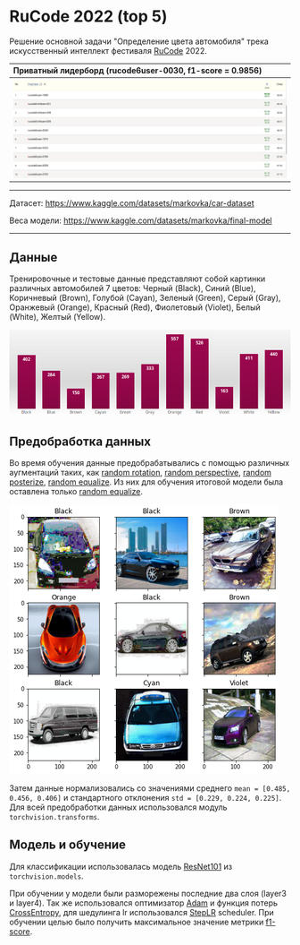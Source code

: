 # RuCode 2022 (top 5)

Решение основной задачи "Определение цвета автомобиля" трека искусственный интеллект фестиваля [RuCode](https://rucode.net/) 2022.

Приватный лидерборд (rucode6user-0030, f1-score = 0.9856)  |
:----------------------------------------------------------|
![](imgs/private_lb.jpg)                                   |

---
Датасет: https://www.kaggle.com/datasets/markovka/car-dataset

Веса модели: https://www.kaggle.com/datasets/markovka/final-model

---


## Данные
Тренировочные и тестовые данные представляют собой картинки различных автомобилей 7 цветов:
Черный (Black), Синий (Blue), Коричневый (Brown), Голубой (Cayan), Зеленый (Green), Серый (Gray), 
Оранжевый (Orange), Красный (Red), Фиолетовый (Violet), Белый (White), Желтый (Yellow).

![](imgs/color_distr.png)


## Предобработка данных
Во время обучения данные предобрабатывались с помощью различных аугментаций таких, как [random rotation](https://pytorch.org/vision/main/generated/torchvision.transforms.RandomRotation.html), [random perspective](https://pytorch.org/vision/main/generated/torchvision.transforms.RandomPerspective.html), [random posterize](https://pytorch.org/vision/stable//generated/torchvision.transforms.v2.RandomPosterize.html), [random equalize](https://pytorch.org/vision/stable//generated/torchvision.transforms.v2.RandomEqualize.html).
Из них для обучения итоговой модели была оставлена только <u>random equalize</u>.

![](imgs/train_aug.png)

Затем данные нормализовались со значениями среднего ```mean = [0.485, 0.456, 0.406]``` и стандартного отклонения ```std = [0.229, 0.224, 0.225]```. Для всей предобработки данных использовался модуль ```torchvision.transforms```.

## Модель и обучение
Для классификации использовалась модель [ResNet101](https://pytorch.org/vision/stable//models/generated/torchvision.models.resnet101.html) из ```torchvision.models```.

При обучении у модели были разморежены последние два слоя (layer3 и layer4).
Так же использовался оптимизатор [Adam](https://pytorch.org/docs/stable/generated/torch.optim.Adam.html) и функция потерь [CrossEntropy](https://pytorch.org/docs/stable/generated/torch.nn.CrossEntropyLoss.html), для шедулинга lr использовался [StepLR](https://pytorch.org/docs/stable/generated/torch.optim.lr_scheduler.StepLR.html) scheduler. При обучении целью было получить максимальное значение метрики [f1-score](https://scikit-learn.org/stable/modules/generated/sklearn.metrics.f1_score.html).
